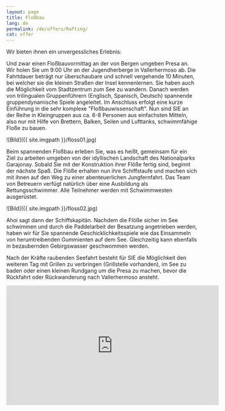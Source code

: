 ```yaml
---
layout: page
title: Floßbau
lang: de
permalink: /de/offers/Rafting/
cat: offer
---
```



Wir bieten ihnen ein unvergessliches Erlebnis:

Und zwar einen Floßbauvormittag an der von Bergen umgeben Presa an. Wir holen Sie um 9:00 Uhr an der Jugendherberge in Vallerhermoso ab. Die Fahrtdauer beträgt nur überschaubare und schnell vergehende 10 Minuten, bei welcher sie die kleinen Straßen der Insel kennenlernen. Sie haben auch die Möglichkeit vom Stadtzentrum zum See zu wandern. Danach werden von trilingualen Gruppenführern (Englisch, Spanisch, Deutsch) spannende gruppendynamische Spiele angeleitet. Im Anschluss erfolgt eine kurze Einführung in die sehr komplexe "Floßbauwissenschaft". Nun sind SIE an der Reihe in Kleingruppen aus ca. 6-8 Personen aus einfachsten Mitteln, also nur mit Hilfe von Brettern, Balken, Seilen und Lufttanks, schwimmfähige Floße zu bauen. 

![Bild]({{ site.imgpath }}/floss01.jpg)

Beim spannenden Floßbau erleben Sie, was es heißt, gemeinsam für ein Ziel zu arbeiten umgeben von der idyllischen Landschaft des Nationalparks Garajonay. Sobald Sie mit der Konstruktion ihrer Flöße fertig sind, beginnt der nächste Spaß. Die Flöße erhalten nun ihre Schiffstaufe und machen sich mit ihnen auf den Weg zu einer abenteuerlichen Jungfernfahrt. Das Team von Betreuern verfügt natürlich über eine Ausbildung als Rettungsschwimmer. Alle Teilnehmer werden mit Schwimmwesten ausgerüstet.

![Bild]({{ site.imgpath }}/floss02.jpg)

Ahoi sagt dann der Schiffskapitän. Nachdem die Flöße sicher im See schwimmen und durch die Paddelarbeit der Besatzung angetrieben werden, haben wir für Sie spannende Geschicklichkeitsspiele wie das Einsammeln von herumtreibenden Gummienten auf dem See. Gleichzeitig kann ebenfalls in bezaubernden Gebirgswasser geschwommen werden.

Nach der Kräfte raubenden Seefahrt besteht für SIE die Möglichkeit den weiteren Tag mit Grillen zu verbringen (Grillstelle vorhanden), im See zu baden oder einen kleinen Rundgang um die Presa zu machen, bevor die Rückfahrt oder Rückwanderung nach Vallerhermoso ansteht.


<iframe width="560" height="315" src="https://www.youtube.com/embed/lRtHmo_04AE" frameborder="0" allowfullscreen></iframe>

